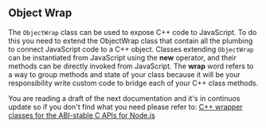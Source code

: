 ## Object Wrap

The ```ObjectWrap``` class can be used to expose C++ code to JavaScript. To do 
this you need to extend the ObjectWrap class that contain all the plumbing to connect
JavaScript code to a C++ object. 
Classes extending ```ObjectWrap``` can be instantiated from JavaScript using the 
**new** operator, and their methods can be directly invoked from JavaScript.
The **wrap** word refers to a way to group methods and state of your class because it
will be your responsibility write custom code to bridge each of your C++ class methods.

You are reading a draft of the next documentation and it's in continuos update so
if you don't find what you need please refer to: 
[C++ wrapper classes for the ABI-stable C APIs for Node.js](https://nodejs.github.io/node-addon-api/)
